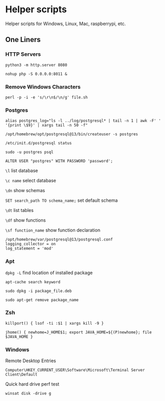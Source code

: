 # Helper scripts

Helper scripts for Windows, Linux, Mac, raspberrypi, etc.

## One Liners

### HTTP Servers

`python3 -m http.server 8080`

`nohup php -S 0.0.0.0:8011 &`

### Remove Windows Characters
`perl -p -i -e 's/\r\n$/\n/g' file.sh`

### Postgres
`alias postgres_log="ls -l ../log/postgresql* | tail -n 1 | awk -F' ' '{print \$9}' | xargs tail -n 50 -f"`

`/opt/homebrew/opt/postgresql@13/bin/createuser -s postgres`

`/etc/init.d/postgresql status`

`sudo -u postgres psql`

`ALTER USER "postgres" WITH PASSWORD 'password';`

`\l` list database

`\c name` select database

`\dn` show schemas

`SET search_path TO schema_name;` set default schema

`\dt` list tables

`\df` show functions 

`\sf function_name` show function declaration

```
/opt/homebrew/var/postgresql@13/postgresql.conf
logging_collector = on
log_statement = 'mod'
```

### Apt
`dpkg -L` find location of installed package

`apt-cache search keyword`

`sudo dpkg -i package_file.deb` 

`sudo apt-get remove package_name`

### Zsh
`killport() { lsof -ti :$1 | xargs kill -9 }`

`jhome() { newhome=J_HOME$1; export JAVA_HOME=${(P)newhome}; file $JAVA_HOME }`

### Windows 
Remote Desktop Entries

`Computer\HKEY_CURRENT_USER\Software\Microsoft\Terminal Server Client\Default`

Quick hard drive perf test

`winsat disk -drive g`

